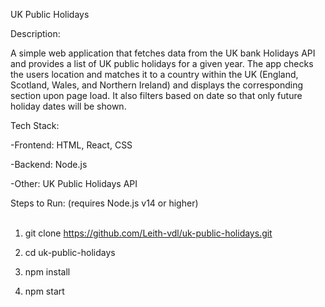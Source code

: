 UK Public Holidays


Description:

A simple web application that fetches data from the UK bank Holidays API and provides a list of UK public holidays for a given year. The app checks the users location and matches it to a country within the UK (England, Scotland, Wales, and Northern Ireland) and displays the corresponding section upon page load. It also filters based on date so that only future holiday dates will be shown.


Tech Stack:

-Frontend: HTML, React, CSS

-Backend: Node.js

-Other: UK Public Holidays API

Steps to Run:
(requires Node.js v14 or higher)
<br>
<br>

1. git clone https://github.com/Leith-vdl/uk-public-holidays.git

2. cd uk-public-holidays

3. npm install

4. npm start
